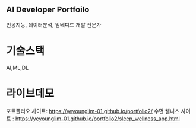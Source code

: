 ## AI Developer Portfoilo

인공지능, 데이터분석, 임베디드 개발 전문가

# 기술스택

AI,ML,DL

# 라이브데모

포트폴리오 사이트: https://yeyounglim-01.github.io/portfolio2/
수면 웰니스 사이트 : https://yeyounglim-01.github.io/portfolio2/sleep_wellness_app.html
